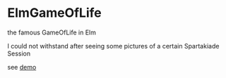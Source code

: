 # ElmGameOfLife
the famous GameOfLife in Elm

I could not withstand after seeing some pictures of a certain
Spartakiade Session

see [demo](./index.html)
